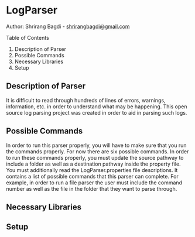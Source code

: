 # LogParser

Author: Shrirang Bagdi - shrirangbagdi@gmail.com


Table of Contents
1. Description of Parser
2. Possible Commands
3. Necessary Libraries
4. Setup

## Description of Parser

It is difficult to read through hundreds of lines of errors, warnings, information, etc. in order to understand what may be happening. This open source log parsing project was created 
in order to aid in parsing such logs.


## Possible Commands

In order to run this parser properly, you will have to make sure that you run the commands properly. For now there are six possible commands. In order to run these commands properly, you must update the 
source pathway to include a folder as well as a destination pathway inside the property file. You must additionally read the LogParser.properties file descriptions. It contains a list of possible commands that this parser can complete. For example, 
in order to run a file parser the user must include the command number as well as the file in the folder that they want to parse through.


## Necessary Libraries


## Setup

